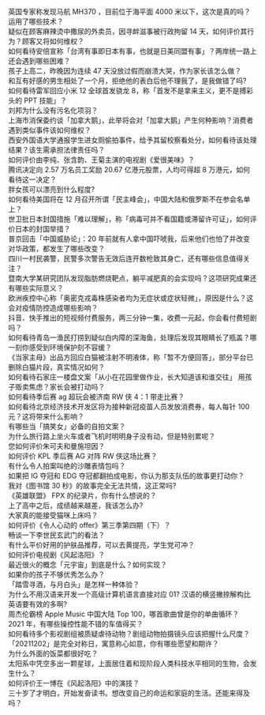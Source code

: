 英国专家称发现马航 MH370 ，目前位于海平面 4000 米以下，这次是真的吗？运用了哪些技术？  
疑似在顾客麻辣烫中撒尿的外卖员，因寻衅滋事被行政拘留 14 天，如何评价其行为？顾客又将如何维权？  
如何看待安倍宣称「台湾有事即日本有事，也就是日美同盟有事」？两岸统一路上还会遇到哪些困难？  
孩子上高二，昨晚因为连续 47 天没放过假而崩溃大哭，作为家长该怎么做？  
和互有好感的男生相处了一个月，拒绝他的表白后他不理我了，是我做错了吗?  
如何看待雷军回应小米 12 全球首发骁龙 8，称「首发不是拿来主义，更不是搏彩头的 PPT 技能」？  
刘邦为什么没有污名化项羽？  
上海市消保委约谈「加拿大鹅」，此举将会对「加拿大鹅」产生何种影响？消费者遇到类似事件该如何维权？  
西安外国语大学通报学生进女厕偷拍事件，给予其留校察看处分，如何看待该处理结果？该生需承担法律责任吗？  
如何评价由李纯、张含韵、王菊主演的电视剧《爱很美味》？  
腾讯决定向 2.57 万名员工奖励 20.67 亿港元股票，人均可得超 8 万港元，如何看待这一决定？  
胖女孩可以漂亮到什么程度?  
如何看待美国将在 12 月召开所谓「民主峰会」，中国大陆和俄罗斯不在参会名单上？  
世卫批日本封国措施「难以理解」，称「病毒可并不看国籍或滞留许可证」，如何评价日本的封国举措？  
普京回击「中国威胁论」：20 年前就有人拿中国吓唬我，后来他们也怕了并改变对华政策，都发生了哪些改变？  
四川一村民袭警，民警多次警告无效后连开数枪致其身亡，还有哪些信息值得关注？  
暨南大学某研究团队发现脂肪燃烧靶点，躺平减肥真的会实现吗？这项研究成果还有哪些实际意义？  
欧洲疾控中心称「奥密克戎毒株感染者均为无症状或症状轻微」，原因是什么？这会对疫情防控造成哪些影响？  
抖音、快手推出的短视频付费服务，两三分钟一集，收费一元起，你会看付费短剧吗？  
如何看待青岛一渔民打捞到疑似白内障的深海鱼，处理后发现其眼睛长了瓶盖？哪一刻你感受到环境保护刻不容缓？  
《当家主母》出品方回应白猫被注射不明液体，称「暂不方便回答」，部分平台已删除白猫片段，真实情况如何？  
如何看待石家庄一楼盘文案「从小在花园里做作业，长大知道该和谁交往」 用孩子贩卖焦虑？家长会被打动吗？  
如何看待季后赛 ag 超玩会被济南 RW 侠 4：1 带走比赛？  
如何看待北京经济技术开发区将为接种新冠疫苗人员发放消费券，每人每针 100 元？这将带来什么影响？  
有哪些当「搞笑女」必备的自拍文案？  
为什么旅行路上坐火车或者飞机时明明身子没有动，但是特别累呢？  
您如何评价朱可夫和曼施坦因？  
如何评价 KPL 季后赛 AG 对阵 RW 侠这场比赛？  
有什么令人拍案叫绝的沙雕表情包吗？  
如果把 IG 夺冠和 EDG 夺冠都翻拍成电影，你认为那支队伍的故事更打动你？  
我对《图书馆 30 秒》的故事完全无法共情，这正常吗?  
《英雄联盟》 FPX 的纪录片，你有什么想说的？  
上了高中之后，成绩越来越差，我该怎么办?  
大家真的能接受猫咪上床吗？  
如何评价《令人心动的 offer》第三季第四期（下）？  
畅谈一下李世民玄武门的看法？  
有什么平价好用的护肤品推荐，可以去黄提亮，学生党可冲？  
如何评价电视剧《风起洛阳》？  
最近很火的概念「元宇宙」到底是什么？如何实现？  
如果你的孩子不够优秀怎么办？  
「踏雪寻酒，与月白头」是怎样一种体验？  
为什么不用汉语来开发一个高级计算机语言直接对应 01? 汉语的横竖撇捺解构比英语要有效的多啊?  
周杰伦霸榜 Apple Music 中国大陆 Top 100，哪首歌曲曾是你的单曲循环？  
2021 年，有哪些操控性能不错的车值得买？  
如何看待多个影视剧组被质疑虐待动物？剧组动物拍摄镜头应该把握什么尺度？  
「20211202」是完全对称日，寓意称心如意，你有哪些愿望和期许？  
为什么外面的饭菜都很好吃？  
太阳系中凭空多出一颗星球，上面居住着和现阶段人类科技水平相同的生物，会发生什么？  
如何评价王一博在《风起洛阳》中的演技？  
三十岁了才明白，开始发奋读书。想改变自己的命运和家庭的生活。还能来得及吗？  
